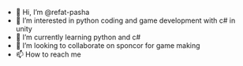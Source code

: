 - 👋 Hi, I’m @refat-pasha
- 👀 I’m interested in python coding and game development with c# in unity
- 🌱 I’m currently learning python and c#
- 💞️ I’m looking to collaborate on sponcor for game making
- 📫 How to reach me 

<!---
refat-pasha/refat-pasha is a ✨ special ✨ repository because its `README.md` (this file) appears on your GitHub profile.
You can click the Preview link to take a look at your changes.
--->
